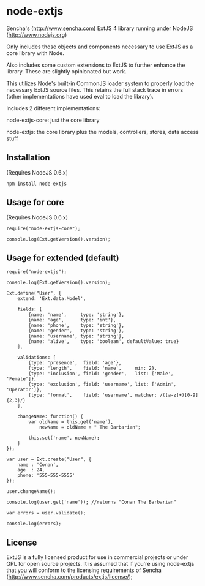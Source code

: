 node-extjs
==========

Sencha's (http://www.sencha.com) ExtJS 4 library running under NodeJS (http://www.nodejs.org)

Only includes those objects and components necessary to use ExtJS as a core library with Node.

Also includes some custom extensions to ExtJS to further enhance the library. These are slightly opinionated 
but work.

This utilizes Node's built-in CommonJS loader system to properly load the necessary ExtJS source files. This retains the full stack trace in errors (other implementations have used eval to load the library).

Includes 2 different implementations:

node-extjs-core: just the core library

node-extjs: the core library plus the models, controllers, stores, data access stuff

Installation
------------

(Requires NodeJS 0.6.x)

	npm install node-extjs

Usage for core
--------------

(Requires NodeJS 0.6.x)

	require("node-extjs-core");

	console.log(Ext.getVersion().version);

Usage for extended (default)
----------------------------

	require("node-extjs");

	console.log(Ext.getVersion().version);
	
	Ext.define("User", {
	    extend: 'Ext.data.Model',
    
		fields: [
			{name: 'name',     type: 'string'},
			{name: 'age',      type: 'int'},
			{name: 'phone',    type: 'string'},
			{name: 'gender',   type: 'string'},
			{name: 'username', type: 'string'},
			{name: 'alive',    type: 'boolean', defaultValue: true}
		],
	
		validations: [
			{type: 'presence',  field: 'age'},
			{type: 'length',    field: 'name',     min: 2},
			{type: 'inclusion', field: 'gender',   list: ['Male', 'Female']},
			{type: 'exclusion', field: 'username', list: ['Admin', 'Operator']},
			{type: 'format',    field: 'username', matcher: /([a-z]+)[0-9]{2,3}/}
		],
		
		changeName: function() {
			var oldName = this.get('name'),
				newName = oldName + " The Barbarian";
	
			this.set('name', newName);
		}
	});

	var user = Ext.create("User", {
		name : 'Conan',
		age  : 24,
		phone: '555-555-5555'
	});
	
	user.changeName();
	
	console.log(user.get('name')); //returns "Conan The Barbarian"
	
	var errors = user.validate();
	
	console.log(errors);


License
-------

ExtJS is a fully licensed product for use in commercial projects or under GPL for open source projects. It is assumed that if you're using node-extjs that you will conform to the licensing requirements of Sencha (http://www.sencha.com/products/extjs/license/);


